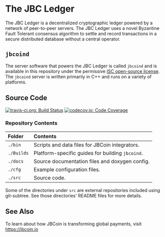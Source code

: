 # The JBC Ledger

The JBC Ledger is a decentralized cryptographic ledger powered by a network of peer-to-peer servers. The JBC Ledger uses a novel Byzantine Fault Tolerant consensus algorithm to settle and record transactions in a secure distributed database without a central operator.



## `jbcoind`
The server software that powers the JBC Ledger is called `jbcoind` and is available in this repository under the permissive [ISC open-source license](LICENSE). The `jbcoind` server is written primarily in C++ and runs on a variety of platforms.




## Source Code
[![travis-ci.org: Build Status](https://travis-ci.org/jbcoin/jbcoind.png?branch=develop)](https://travis-ci.org/jbcoin/jbcoind)
[![codecov.io: Code Coverage](https://codecov.io/gh/jbcoin/jbcoind/branch/develop/graph/badge.svg)](https://codecov.io/gh/jbcoin/jbcoind)

### Repository Contents

| Folder     | Contents                                         |
|:-----------|:-------------------------------------------------|
| `./bin`    | Scripts and data files for JBCoin integrators.   |
| `./Builds` | Platform-specific guides for building `jbcoind`. |
| `./docs`   | Source documentation files and doxygen config.   |
| `./cfg`    | Example configuration files.                     |
| `./src`    | Source code.                                     |

Some of the directories under `src` are external repositories included using
git-subtree. See those directories' README files for more details.


## See Also


To learn about how JBCoin is transforming global payments, visit
<https://jbcoin.io>

